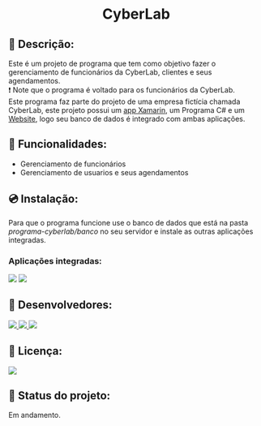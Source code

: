 <h1 align="center">CyberLab</h1> 

## :page_with_curl: Descrição:
<p align="center">

Este é um projeto de programa que tem como objetivo fazer o gerenciamento de funcionários da CyberLab, clientes e seus agendamentos.<br>
:exclamation: Note que o programa é voltado para os funcionários da CyberLab.<br> 
Este programa faz parte do projeto de uma empresa fictícia chamada CyberLab, este projeto possui um [app Xamarin](#app), um Programa C# e um [Website](#website), logo seu banco de dados é integrado com ambas aplicações.
</p>

## :wrench: Funcionalidades:
* Gerenciamento de funcionários
* Gerenciamento de usuarios e seus agendamentos


## :cd: Instalação:
Para que o programa funcione use o banco de dados que está na pasta <i>programa-cyberlab/banco</i> no seu servidor e instale as outras aplicações integradas.


### Aplicações integradas:  <a id="app"></a> <a id="website"></a> <br>
<a href="https://github.com/HenriqueSSP/program-cyberlab"><img src="https://img.shields.io/badge/Xamarin-0b0840?style=flat&logo=xamarin&logoColor=white"></a>
<a href="https://github.com/HenriqueSSP/site-cyberlab"><img src="https://img.shields.io/badge/Website-ff5e00?style=flat&logoColor=white&logo=HTML5&labelColor=ff5e00"></a> 


## :boy: Desenvolvedores: 
<p>
<a href="https://github.com/HenriqueSSP"> <img src="https://img.shields.io/badge/-HenriqueSSP-lightgrey"> </a>
<a href="https://github.com/Lincon8514"> <img src="https://img.shields.io/badge/-Lincon8514-lightgrey"> </a>
<a href="https://github.com/robertrjb"> <img src="https://img.shields.io/badge/-robertrjb-lightgrey"> </a>
</p>


## :scroll: Licença:
<p>
<img src="https://img.shields.io/badge/license-MIT-brightgreen">
</p>


## :pencil: Status do projeto:
Em andamento.
